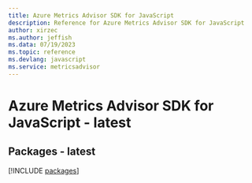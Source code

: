 ```yaml
---
title: Azure Metrics Advisor SDK for JavaScript
description: Reference for Azure Metrics Advisor SDK for JavaScript
author: xirzec
ms.author: jeffish
ms.data: 07/19/2023
ms.topic: reference
ms.devlang: javascript
ms.service: metricsadvisor
---
```

# Azure Metrics Advisor SDK for JavaScript - latest
## Packages - latest
[!INCLUDE [packages](metrics-advisor-index.md)]